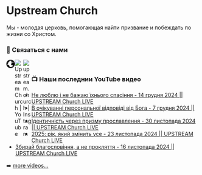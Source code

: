 # Upstream Church

Мы - молодая церковь, помогающая найти призвание и побеждать по жизни со Христом.

### 👥 Связаться с нами

[<img align="left" alt="upstream.life" width="22px" src="https://raw.githubusercontent.com/iconic/open-iconic/master/svg/globe.svg" />][website]
[<img align="left" alt="UpstreamChurch | YouTube" width="22px" src="https://cdn.jsdelivr.net/npm/simple-icons@v3/icons/youtube.svg" />][youtube]
[<img align="left" alt="upstream.church | Instagram" width="22px" src="https://cdn.jsdelivr.net/npm/simple-icons@v3/icons/instagram.svg" />][instagram]

<br />

### 📺 Наши последнии YouTube видео
<!-- YOUTUBE:START -->
- [Не люблю і не бажаю їхнього спасіння - 14 грудня 2024 || UPSTREAM Church LIVE](https://www.youtube.com/watch?v=eTjklHcHyqM)
- [В очікуванні персональної відповіді від Бога - 7 грудня 2024 || UPSTREAM Church LIVE](https://www.youtube.com/watch?v=yz-l63KCMoc)
- [Ідентичність через призму прославлення - 30 листопада 2024 || UPSTREAM Church LIVE](https://www.youtube.com/watch?v=FPW0HxsMFLk)
- [2025: рік, який змінить усе - 23 листопада 2024 || UPSTREAM Church LIVE](https://www.youtube.com/watch?v=RQbZQEeV5nU)
- [Збирай благословіння, а не прокляття - 16 листопада 2024 || UPSTREAM Church LIVE](https://www.youtube.com/watch?v=1FHr8NiGAsw)
<!-- YOUTUBE:END -->

➡️ [more videos...](https://youtube.com/UpstreamChurch)

[website]: https://upstream.life/
[youtube]: https://youtube.com/UpstreamChurch
[instagram]: https://www.instagram.com/upstream.church
